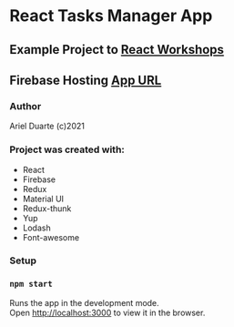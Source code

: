 # React Tasks Manager App

## Example Project to [React Workshops](https://www.youtube.com/playlist?list=PLPvHukATGjeOpYti5TgY70Qbn8h7eDQZx)

## Firebase Hosting [App URL](https://crud-react-firebase-8f4ee.web.app/login)

### Author

Ariel Duarte
(c)2021

### Project was created with:

- React
- Firebase
- Redux
- Material UI
- Redux-thunk
- Yup
- Lodash
- Font-awesome

### Setup

### `npm start`

Runs the app in the development mode.\
Open [http://localhost:3000](http://localhost:3000) to view it in the browser.
